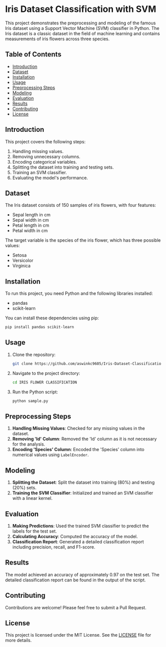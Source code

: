 
# Iris Dataset Classification with SVM

This project demonstrates the preprocessing and modeling of the famous Iris dataset using a Support Vector Machine (SVM) classifier in Python. The Iris dataset is a classic dataset in the field of machine learning and contains measurements of iris flowers across three species.

## Table of Contents

- [Introduction](#introduction)
- [Dataset](#dataset)
- [Installation](#installation)
- [Usage](#usage)
- [Preprocessing Steps](#preprocessing-steps)
- [Modeling](#modeling)
- [Evaluation](#evaluation)
- [Results](#results)
- [Contributing](#contributing)
- [License](#license)

## Introduction

This project covers the following steps:
1. Handling missing values.
2. Removing unnecessary columns.
3. Encoding categorical variables.
4. Splitting the dataset into training and testing sets.
5. Training an SVM classifier.
6. Evaluating the model's performance.

## Dataset

The Iris dataset consists of 150 samples of iris flowers, with four features:
- Sepal length in cm
- Sepal width in cm
- Petal length in cm
- Petal width in cm

The target variable is the species of the iris flower, which has three possible values:
- Setosa
- Versicolor
- Virginica

## Installation

To run this project, you need Python and the following libraries installed:

- pandas
- scikit-learn

You can install these dependencies using pip:

```bash
pip install pandas scikit-learn
```

## Usage

1. Clone the repository:
   ```bash
   git clone https://github.com/aswinkc9605/Iris-Dataset-Classification-with-SVM.git
   ```
2. Navigate to the project directory:
   ```bash
   cd IRIS FLOWER CLASSIFICATION
   ```
3. Run the Python script:
   ```bash
   python sample.py
   ```

## Preprocessing Steps

1. **Handling Missing Values**: Checked for any missing values in the dataset.
2. **Removing 'Id' Column**: Removed the 'Id' column as it is not necessary for the analysis.
3. **Encoding 'Species' Column**: Encoded the 'Species' column into numerical values using `LabelEncoder`.

## Modeling

1. **Splitting the Dataset**: Split the dataset into training (80%) and testing (20%) sets.
2. **Training the SVM Classifier**: Initialized and trained an SVM classifier with a linear kernel.

## Evaluation

1. **Making Predictions**: Used the trained SVM classifier to predict the labels for the test set.
2. **Calculating Accuracy**: Computed the accuracy of the model.
3. **Classification Report**: Generated a detailed classification report including precision, recall, and F1-score.

## Results

The model achieved an accuracy of approximately 0.97 on the test set. The detailed classification report can be found in the output of the script.

## Contributing

Contributions are welcome! Please feel free to submit a Pull Request.

## License

This project is licensed under the MIT License. See the [LICENSE](LICENSE) file for more details.

